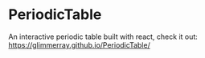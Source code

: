 
# PeriodicTable
An interactive periodic table built with react, check it out:
https://glimmerray.github.io/PeriodicTable/
